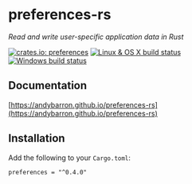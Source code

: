 # preferences-rs
_Read and write user-specific application data in Rust_

[![crates.io: preferences](https://img.shields.io/crates/v/preferences.svg?label=crates.io%3A%20preferences)](https://crates.io/crates/preferences)
[![Linux & OS X build status](https://img.shields.io/travis/AndyBarron/preferences-rs.svg?label=Linux%20%26%20OS%20X%20builds)](https://travis-ci.org/AndyBarron/preferences-rs)
[![Windows build status](https://img.shields.io/appveyor/ci/AndyBarron/preferences-rs.svg?label=Windows%20builds)](https://ci.appveyor.com/project/AndyBarron/preferences-rs)

## Documentation
[https://andybarron.github.io/preferences-rs](https://andybarron.github.io/preferences-rs)

## Installation
Add the following to your `Cargo.toml`:

`preferences = "^0.4.0"`